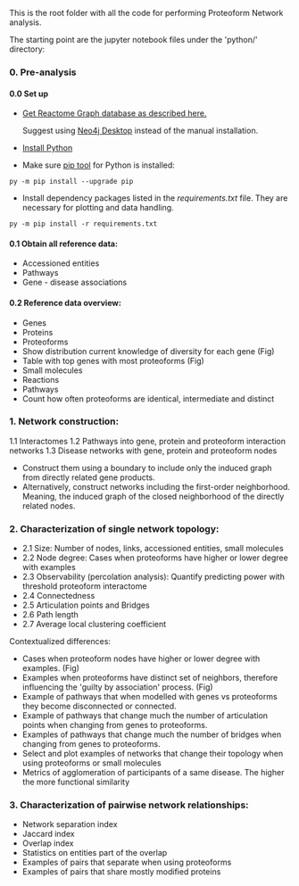 This is the root folder with all the code for performing Proteoform Network analysis.

The starting point are the jupyter notebook files under the 'python/' directory:

### 0. Pre-analysis

#### 0.0 Set up

- [Get Reactome Graph database as described here.](https://reactome.org/dev/graph-database)

  Suggest using [Neo4j Desktop](https://reactome.org/dev/graph-database/neo4j-desktop) instead of the manual installation.

- [Install Python](https://www.python.org/downloads/)
- Make sure [pip tool](https://pip.pypa.io/en/stable/installation/) for Python is installed:

```
py -m pip install --upgrade pip
```

- Install dependency packages listed in the _requirements.txt_ file. They are necessary for plotting and data handling.

```
py -m pip install -r requirements.txt
```

#### 0.1 Obtain all reference data:

- Accessioned entities
- Pathways
- Gene - disease associations

#### 0.2 Reference data overview:

- Genes
- Proteins
- Proteoforms
- Show distribution current knowledge of diversity for each gene (Fig)
- Table with top genes with most proteoforms (Fig)
- Small molecules
- Reactions
- Pathways
- Count how often proteoforms are identical, intermediate and distinct

### 1. Network construction:

1.1 Interactomes
1.2 Pathways into gene, protein and proteoform interaction networks
1.3 Disease networks with gene, protein and proteoform nodes

- Construct them using a boundary to include only the induced graph from directly related gene products.
- Alternatively, construct networks including the first-order neighborhood. Meaning, the induced graph of the closed neighborhood of the directly related nodes.

### 2. Characterization of single network topology:

- 2.1 Size: Number of nodes, links, accessioned entities, small molecules
- 2.2 Node degree: Cases when proteoforms have higher or lower degree with examples
- 2.3 Observability (percolation analysis): Quantify predicting power with threshold proteoform interactome
- 2.4 Connectedness
- 2.5 Articulation points and Bridges
- 2.6 Path length
- 2.7 Average local clustering coefficient

Contextualized differences:

- Cases when proteoform nodes have higher or lower degree with examples. (Fig)
- Examples when proteoforms have distinct set of neighbors, therefore influencing the 'guilty by association' process. (Fig)
- Example of pathways that when modelled with genes vs proteoforms they become disconnected or connected.
- Example of pathways that change much the number of articulation points when changing from genes to proteoforms.
- Examples of pathways that change much the number of bridges when changing from genes to proteoforms.
- Select and plot examples of networks that change their topology when using proteoforms or small molecules
- Metrics of agglomeration of participants of a same disease. The higher the more functional similarity

### 3. Characterization of pairwise network relationships:

- Network separation index
- Jaccard index
- Overlap index
- Statistics on entities part of the overlap
- Examples of pairs that separate when using proteoforms
- Examples of pairs that share mostly modified proteins
